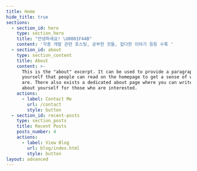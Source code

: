 ```yaml
---
title: Home
hide_title: true
sections:
  - section_id: hero
    type: section_hero
    title: "안녕하세요! \U0001F44B"
    content: '각종 개발 관련 포스팅, 공부한 것들, 잡다한 이야기 등등 수록 '
  - section_id: about
    type: section_content
    title: About
    content: >-
      This is the "about" excerpt. It can be used to provide a paragraph about
      yourself that people can read on the homepage to get a sense of who you
      are. There also exists a dedicated about page where you can write more
      about yourself for those who are interested.
    actions:
      - label: Contact Me
        url: /contact
        style: button
  - section_id: recent-posts
    type: section_posts
    title: Recent Posts
    posts_number: 4
    actions:
      - label: View Blog
        url: blog/index.html
        style: button
layout: advanced
---
```

